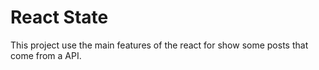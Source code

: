 # React State

This project use the main features of the react for show some posts that come from a API.
